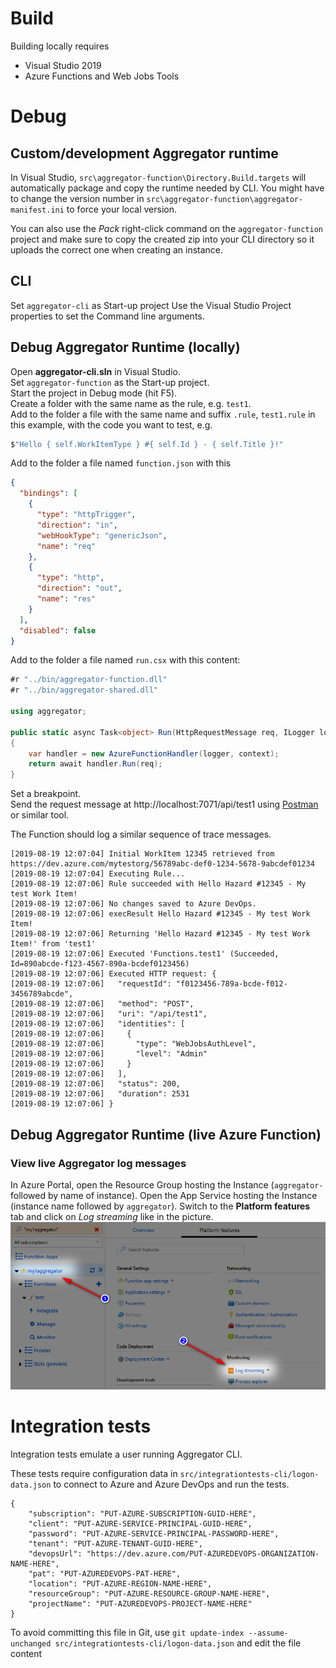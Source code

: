 # Build

Building locally requires
- Visual Studio 2019
- Azure Functions and Web Jobs Tools



# Debug


## Custom/development Aggregator runtime

In Visual Studio, `src\aggregator-function\Directory.Build.targets` will automatically package and copy the runtime needed by CLI.
You might have to change the version number in `src\aggregator-function\aggregator-manifest.ini` to force your local version.

You can also use the *Pack* right-click command on the `aggregator-function` project and make sure to copy the created zip into your CLI directory so it uploads the correct one when creating an instance.


## CLI

Set `aggregator-cli` as Start-up project
Use the Visual Studio Project properties to set the Command line arguments.


## Debug Aggregator Runtime (locally)

Open **aggregator-cli.sln** in Visual Studio.  
Set `aggregator-function` as the Start-up project.  
Start the project in Debug mode (hit F5).  
Create a folder with the same name as the rule, e.g. `test1`.  
Add to the folder a file with the same name and suffix `.rule`, `test1.rule` in this example, with the code you want to test, e.g.

```csharp
$"Hello { self.WorkItemType } #{ self.Id } - { self.Title }!"
```

Add to the folder a file named `function.json` with this
```json
{
  "bindings": [
    {
      "type": "httpTrigger",
      "direction": "in",
      "webHookType": "genericJson",
      "name": "req"
    },
    {
      "type": "http",
      "direction": "out",
      "name": "res"
    }
  ],
  "disabled": false
}
```

Add to the folder a file named `run.csx` with this content:
```csharp
#r "../bin/aggregator-function.dll"
#r "../bin/aggregator-shared.dll"

using aggregator;

public static async Task<object> Run(HttpRequestMessage req, ILogger logger, ExecutionContext context)
{
    var handler = new AzureFunctionHandler(logger, context);
    return await handler.Run(req);
}
```

Set a breakpoint.  
Send the request message at http://localhost:7071/api/test1 using [Postman](https://www.getpostman.com) or similar tool.

The Function should log a similar sequence of trace messages.

```
[2019-08-19 12:07:04] Initial WorkItem 12345 retrieved from https://dev.azure.com/mytestorg/56789abc-def0-1234-5678-9abcdef01234
[2019-08-19 12:07:04] Executing Rule...
[2019-08-19 12:07:06] Rule succeeded with Hello Hazard #12345 - My test Work Item!
[2019-08-19 12:07:06] No changes saved to Azure DevOps.
[2019-08-19 12:07:06] execResult Hello Hazard #12345 - My test Work Item!
[2019-08-19 12:07:06] Returning 'Hello Hazard #12345 - My test Work Item!' from 'test1'
[2019-08-19 12:07:06] Executed 'Functions.test1' (Succeeded, Id=890abcde-f123-4567-890a-bcdef0123456)
[2019-08-19 12:07:06] Executed HTTP request: {
[2019-08-19 12:07:06]   "requestId": "f0123456-789a-bcde-f012-3456789abcde",
[2019-08-19 12:07:06]   "method": "POST",
[2019-08-19 12:07:06]   "uri": "/api/test1",
[2019-08-19 12:07:06]   "identities": [
[2019-08-19 12:07:06]     {
[2019-08-19 12:07:06]       "type": "WebJobsAuthLevel",
[2019-08-19 12:07:06]       "level": "Admin"
[2019-08-19 12:07:06]     }
[2019-08-19 12:07:06]   ],
[2019-08-19 12:07:06]   "status": 200,
[2019-08-19 12:07:06]   "duration": 2531
[2019-08-19 12:07:06] }
```

## Debug Aggregator Runtime (live Azure Function)


### View live Aggregator log messages

In Azure Portal, open the Resource Group hosting the Instance (`aggregator-` followed by name of instance).
Open the App Service hosting the Instance (instance name followed by `aggregator`).
Switch to the **Platform features** tab and click on _Log streaming_ like in the picture.
![Log streaming](images/log-streaming-from-azure-portal.png)




# Integration tests

Integration tests emulate a user running Aggregator CLI.

These tests require configuration data in `src/integrationtests-cli/logon-data.json` to connect to Azure and Azure DevOps and run the tests.
```
{
	"subscription": "PUT-AZURE-SUBSCRIPTION-GUID-HERE",
	"client": "PUT-AZURE-SERVICE-PRINCIPAL-GUID-HERE",
	"password": "PUT-AZURE-SERVICE-PRINCIPAL-PASSWORD-HERE",
	"tenant": "PUT-AZURE-TENANT-GUID-HERE",
	"devopsUrl": "https://dev.azure.com/PUT-AZUREDEVOPS-ORGANIZATION-NAME-HERE",
	"pat": "PUT-AZUREDEVOPS-PAT-HERE",
	"location": "PUT-AZURE-REGION-NAME-HERE",
	"resourceGroup": "PUT-AZURE-RESOURCE-GROUP-NAME-HERE",
	"projectName": "PUT-AZUREDEVOPS-PROJECT-NAME-HERE"
}
```

To avoid committing this file in Git, use `git update-index --assume-unchanged src/integrationtests-cli/logon-data.json` and edit the file content 
